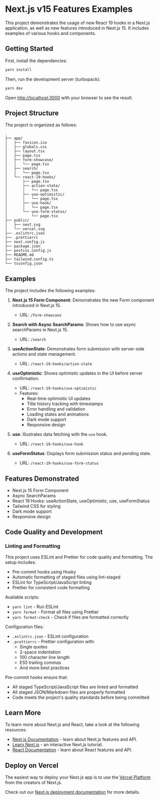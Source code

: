 # Next.js v15 Features Examples

This project demonstrates the usage of new React 19 hooks in a Next.js application, as well as new features introduced in Next.js 15. It includes examples of various hooks and components.

## Getting Started

First, install the dependencies:

```bash
yarn install
```

Then, run the development server (turbopack):

```bash
yarn dev
```

Open [http://localhost:3000](http://localhost:3000) with your browser to see the result.

## Project Structure

The project is organized as follows:

```
.
├── app/
│   ├── favicon.ico
│   ├── globals.css
│   ├── layout.tsx
│   ├── page.tsx
│   ├── form-showcase/
│   │   └── page.tsx
│   ├── search/
│   │   └── page.tsx
│   └── react-19-hooks/
│       ├── page.tsx
│       ├── action-state/
│       │   └── page.tsx
│       ├── use-optimistic/
│       │   └── page.tsx
│       ├── use-hook/
│       │   └── page.tsx
│       └── use-form-status/
│           └── page.tsx
├── public/
│   ├── next.svg
│   └── vercel.svg
├── .eslintrc.json
├── .prettierrc
├── next.config.js
├── package.json
├── postcss.config.js
├── README.md
├── tailwind.config.ts
└── tsconfig.json
```

## Examples

The project includes the following examples:

1. **Next.js 15 Form Component**: Demonstrates the new Form component introduced in Next.js 15.

   - URL: `/form-showcase`

2. **Search with Async SearchParams**: Shows how to use async searchParams in Next.js 15.

   - URL: `/search`

3. **useActionState**: Demonstrates form submission with server-side actions and state management.

   - URL: `/react-19-hooks/action-state`

4. **useOptimistic**: Shows optimistic updates in the UI before server confirmation.

   - URL: `/react-19-hooks/use-optimistic`
   - Features:
     - Real-time optimistic UI updates
     - Title history tracking with timestamps
     - Error handling and validation
     - Loading states and animations
     - Dark mode support
     - Responsive design

5. **use**: Illustrates data fetching with the `use` hook.

   - URL: `/react-19-hooks/use-hook`

6. **useFormStatus**: Displays form submission status and pending state.
   - URL: `/react-19-hooks/use-form-status`

## Features Demonstrated

- Next.js 15 Form Component
- Async SearchParams
- React 19 Hooks: useActionState, useOptimistic, use, useFormStatus
- Tailwind CSS for styling
- Dark mode support
- Responsive design

## Code Quality and Development

### Linting and Formatting

This project uses ESLint and Prettier for code quality and formatting. The setup includes:

- Pre-commit hooks using Husky
- Automatic formatting of staged files using lint-staged
- ESLint for TypeScript/JavaScript linting
- Prettier for consistent code formatting

Available scripts:

- `yarn lint` - Run ESLint
- `yarn format` - Format all files using Prettier
- `yarn format:check` - Check if files are formatted correctly

Configuration files:

- `.eslintrc.json` - ESLint configuration
- `.prettierrc` - Prettier configuration with:
  - Single quotes
  - 2-space indentation
  - 100 character line length
  - ES5 trailing commas
  - And more best practices

Pre-commit hooks ensure that:

- All staged TypeScript/JavaScript files are linted and formatted
- All staged JSON/Markdown files are properly formatted
- Code meets the project's quality standards before being committed

## Learn More

To learn more about Next.js and React, take a look at the following resources:

- [Next.js Documentation](https://nextjs.org/docs) - learn about Next.js features and API.
- [Learn Next.js](https://nextjs.org/learn) - an interactive Next.js tutorial.
- [React Documentation](https://reactjs.org/) - learn about React features and API.

## Deploy on Vercel

The easiest way to deploy your Next.js app is to use the [Vercel Platform](https://vercel.com/new?utm_medium=default-template&filter=next.js&utm_source=create-next-app&utm_campaign=create-next-app-readme) from the creators of Next.js.

Check out our [Next.js deployment documentation](https://nextjs.org/docs/deployment) for more details.
